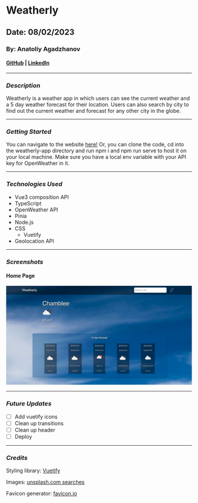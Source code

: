 # **Weatherly**
## **Date**: 08/02/2023
### **By**: Anatoliy Agadzhanov
#### [GitHub](https://github.com/yesanatoliy) | [LinkedIn](https://www.linkedin.com/in/anatoliy-agadzhanov-5a2a54173/) 
***
### ***Description***
Weatherly is a weather app in which users can see the current weather and a 5 day weather forecast for their location. Users can also search by city to find out the current weather and forecast for any other city in the globe.
***
### ***Getting Started***
You can navigate to the website [here!](https://a-weatherly-app.netlify.app/) Or, you can clone the code, cd into the weatherly-app directory and run npm i and npm run serve to host it on your local machine. Make sure you have a local env variable with your API key for OpenWeather in it.

***
### ***Technologies Used***
* Vue3 composition API
* TypeScript
* OpenWeather API
* Pinia
* Node.js
* CSS
    * Vuetify
* Geolocation API


***
### ***Screenshots***
#### **Home Page**
![Home page](./weatherly-app/src/assets/weatherlyHome.png)

***
### ***Future Updates***
- [ ] Add vuetify icons
- [ ] Clean up transitions
- [ ] Clean up header
- [ ] Deploy

***

### ***Credits***

Styling library: [Vuetify](https://vuetifyjs.com/en/)

Images: [unsplash.com searches](https://unsplash.com)

Favicon generator: [favicon.io](https://favicon.io/)